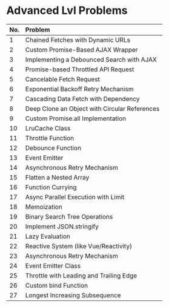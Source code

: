 # Advanced Lvl Problems

| No. | Problem                                       |
| --- | :-------------------------------------------- |
| 1   | Chained Fetches with Dynamic URLs             |
| 2   | Custom Promise-Based AJAX Wrapper             |
| 3   | Implementing a Debounced Search with AJAX     |
| 4   | Promise-based Throttled API Request           |
| 5   | Cancelable Fetch Request                      |
| 6   | Exponential Backoff Retry Mechanism           |
| 7   | Cascading Data Fetch with Dependency          |
| 8   | Deep Clone an Object with Circular References |
| 9   | Custom Promise.all Implementation             |
| 10  | LruCache Class                                |
| 11  | Throttle Function                             |
| 12  | Debounce Function                             |
| 13  | Event Emitter                                 |
| 14  | Asynchronous Retry Mechanism                  |
| 15  | Flatten a Nested Array                        |
| 16  | Function Currying                             |
| 17  | Async Parallel Execution with Limit           |
| 18  | Memoization                                   |
| 19  | Binary Search Tree Operations                 |
| 20  | Implement JSON.stringify                      |
| 21  | Lazy Evaluation                               |
| 22  | Reactive System (like Vue/Reactivity)         |
| 23  | Asynchronous Retry Mechanism                  |
| 24  | Event Emitter Class                           |
| 25  | Throttle with Leading and Trailing Edge       |
| 26  | Custom bind Function                          |
| 27  | Longest Increasing Subsequence                |
